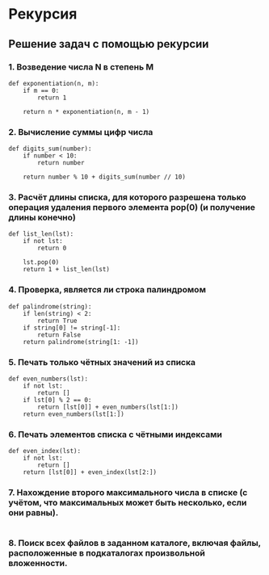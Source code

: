 # Рекурсия

## Решение задач с помощью рекурсии

### 1. Возведение числа N в степень M
```
def exponentiation(n, m):
    if m == 0:
        return 1

    return n * exponentiation(n, m - 1)
```

### 2. Вычисление суммы цифр числа
```
def digits_sum(number):
    if number < 10:
        return number

    return number % 10 + digits_sum(number // 10)
```
### 3. Расчёт длины списка, для которого разрешена только операция удаления первого элемента pop(0) (и получение длины конечно)
```
def list_len(lst):
    if not lst:
        return 0

    lst.pop(0)
    return 1 + list_len(lst)
```
### 4. Проверка, является ли строка палиндромом
```
def palindrome(string):
    if len(string) < 2:
        return True
    if string[0] != string[-1]:
        return False
    return palindrome(string[1: -1])
```
### 5. Печать только чётных значений из списка
```
def even_numbers(lst):
    if not lst:
        return []
    if lst[0] % 2 == 0:
        return [lst[0]] + even_numbers(lst[1:])
    return even_numbers(lst[1:])
```
### 6. Печать элементов списка с чётными индексами
```
def even_index(lst):
    if not lst:
        return []
    return [lst[0]] + even_index(lst[2:])
```
### 7. Нахождение второго максимального числа в списке (с учётом, что максимальных может быть несколько, если они равны).
```

```
### 8. Поиск всех файлов в заданном каталоге, включая файлы, расположенные в подкаталогах произвольной вложенности.
```

```